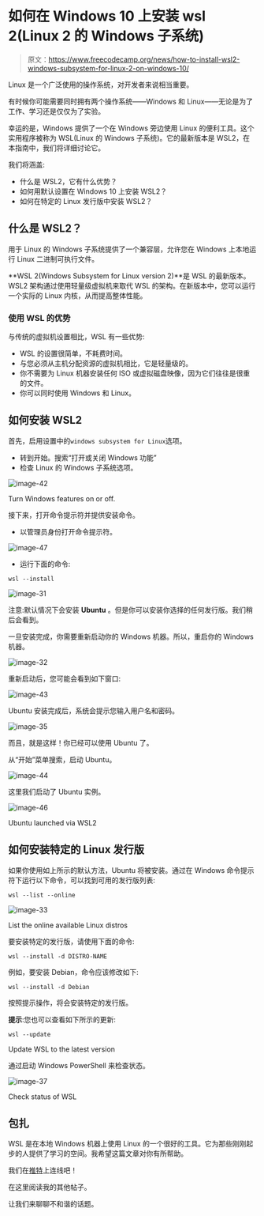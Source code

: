 # 如何在 Windows 10 上安装 wsl 2(Linux 2 的 Windows 子系统)

> 原文：<https://www.freecodecamp.org/news/how-to-install-wsl2-windows-subsystem-for-linux-2-on-windows-10/>

Linux 是一个广泛使用的操作系统，对开发者来说相当重要。

有时候你可能需要同时拥有两个操作系统——Windows 和 Linux——无论是为了工作、学习还是仅仅为了实验。

幸运的是，Windows 提供了一个在 Windows 旁边使用 Linux 的便利工具。这个实用程序被称为 WSL(Linux 的 Windows 子系统)。它的最新版本是 WSL2，在本指南中，我们将详细讨论它。

我们将涵盖:

*   什么是 WSL2，它有什么优势？
*   如何用默认设置在 Windows 10 上安装 WSL2？
*   如何在特定的 Linux 发行版中安装 WSL2？

## 什么是 WSL2？

用于 Linux 的 Windows 子系统提供了一个兼容层，允许您在 Windows 上本地运行 Linux 二进制可执行文件。

**WSL 2(Windows Subsystem for Linux version 2)**是 WSL 的最新版本。WSL2 架构通过使用轻量级虚拟机来取代 WSL 的架构。在新版本中，您可以运行一个实际的 Linux 内核，从而提高整体性能。

### 使用 WSL 的优势

与传统的虚拟机设置相比，WSL 有一些优势:

*   WSL 的设置很简单，不耗费时间。
*   与您必须从主机分配资源的虚拟机相比，它是轻量级的。
*   你不需要为 Linux 机器安装任何 ISO 或虚拟磁盘映像，因为它们往往是很重的文件。
*   你可以同时使用 Windows 和 Linux。

## 如何安装 WSL2

首先，启用设置中的`windows subsystem for Linux`选项。

*   转到开始。搜索“打开或关闭 Windows 功能”
*   检查 Linux 的 Windows 子系统选项。

![image-42](img/fa89dd1e735c7ccd72e7ca5d7de682db.png)

Turn Windows features on or off.

接下来，打开命令提示符并提供安装命令。

*   以管理员身份打开命令提示符。

![image-47](img/0f048b5cbd8d9135fc69561970a302d2.png)

*   运行下面的命令:

```
wsl --install
```

![image-31](img/90aa69162957886163cce57f55c433d7.png)

注意:默认情况下会安装 **Ubuntu** 。但是你可以安装你选择的任何发行版。我们稍后会看到。

一旦安装完成，你需要重新启动你的 Windows 机器。所以，重启你的 Windows 机器。

![image-32](img/4536cd4dd80f8468ba13f1be93914732.png)

重新启动后，您可能会看到如下窗口:

![image-43](img/dc8219df08ee89e046a6ea792bf4a9c6.png)

Ubuntu 安装完成后，系统会提示您输入用户名和密码。

![image-35](img/10e4d86581a5c9b6c1e59c62532f531b.png)

而且，就是这样！你已经可以使用 Ubuntu 了。

从“开始”菜单搜索，启动 Ubuntu。

![image-44](img/5a5d992034e752f4943dbc423376c8f5.png)

这里我们启动了 Ubuntu 实例。

![image-46](img/0ae32b9dd143214fdf63a3bc2cdfc85d.png)

Ubuntu launched via WSL2

## 如何安装特定的 Linux 发行版

如果你使用如上所示的默认方法，Ubuntu 将被安装。通过在 Windows 命令提示符下运行以下命令，可以找到可用的发行版列表:

```
wsl --list --online
```

![image-33](img/fac19f4c809702aaf4b81a24be9804b7.png)

List the online available Linux distros

要安装特定的发行版，请使用下面的命令:

```
wsl --install -d DISTRO-NAME
```

例如，要安装 Debian，命令应该修改如下:

```
wsl --install -d Debian
```

按照提示操作，将会安装特定的发行版。

**提示**:您也可以查看如下所示的更新:

```
wsl --update
```

Update WSL to the latest version

通过启动 Windows PowerShell 来检查状态。

![image-37](img/2f92ef620a00ff09368fb6d0136bc275.png)

Check status of WSL

## 包扎

WSL 是在本地 Windows 机器上使用 Linux 的一个很好的工具。它为那些刚刚起步的人提供了学习的空间。我希望这篇文章对你有所帮助。

我们在[推特](https://twitter.com/hira_zaira)上连线吧！

在这里阅读我的其他帖子。

让我们来聊聊不和谐的话题。